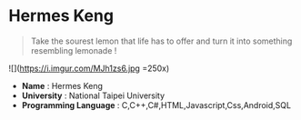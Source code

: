 #   Hermes Keng

>  Take the sourest lemon that life has to offer and turn it into something resembling lemonade !
>  


![](https://i.imgur.com/MJh1zs6.jpg =250x) 

* **Name** : Hermes Keng
* **University** : National Taipei University
* **Programming Language** : C,C++,C#,HTML,Javascript,Css,Android,SQL

